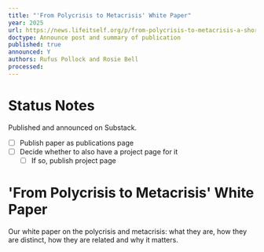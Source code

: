 ```yaml
---
title: "'From Polycrisis to Metacrisis' White Paper"
year: 2025
url: https://news.lifeitself.org/p/from-polycrisis-to-metacrisis-a-short
doctype: Announce post and summary of publication
published: true
announced: Y
authors: Rufus Pollock and Rosie Bell
processed:
---
```


# Status Notes

Published and announced on Substack.

- [ ] Publish paper as publications page
- [ ] Decide whether to also have a project page for it
  - [ ] If so, publish project page

# 'From Polycrisis to Metacrisis' White Paper

 Our white paper on the polycrisis and metacrisis: what they are, how they are distinct, how they are related and why it matters.